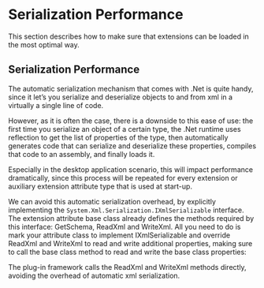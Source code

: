 Serialization Performance
=====
This section describes how to make sure that extensions can be loaded in the most optimal way.

Serialization Performance
-----
The automatic serialization mechanism that comes with .Net is quite handy, since it let’s you serialize and deserialize objects to and from xml in a virtually a single line of code.

However, as it is often the case, there is a downside to this ease of use: the first time you serialize an object of a certain type, the .Net runtime uses reflection to get the list of properties of the type, then automatically generates code that can serialize and deserialize these properties, compiles that code to an assembly, and finally loads it.

Especially in the desktop application scenario, this will impact performance dramatically, since this process will be repeated for every extension or auxiliary extension attribute type that is used at start-up.

We can avoid this automatic serialization overhead, by explicitly implementing the `System.Xml.Serialization.IXmlSerializable` interface. The extension attribute base class already defines the methods required by this interface: GetSchema, ReadXml and WriteXml. All you need to do is mark your attribute class to implement IXmlSerializable and override ReadXml and WriteXml to read and write additional properties, making sure to call the base class method to read and write the base class properties:

The plug-in framework calls the ReadXml and WriteXml methods directly, avoiding the overhead of automatic xml serialization.